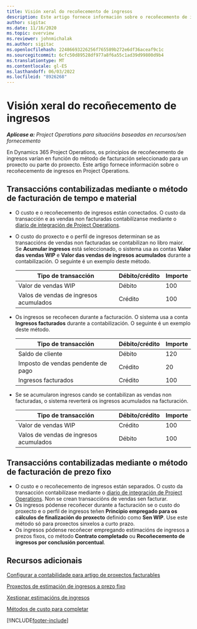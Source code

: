 ```yaml
---
title: Visión xeral do recoñecemento de ingresos
description: Este artigo fornece información sobre o recoñecemento de ingresos en Project Operations.
author: sigitac
ms.date: 11/16/2020
ms.topic: overview
ms.reviewer: johnmichalak
ms.author: sigitac
ms.openlocfilehash: 22486693226256f765589b272e6df36aceaf9c1c
ms.sourcegitcommit: 6cfc50d89528df977a8f6a55c1ad39d99800d9b4
ms.translationtype: MT
ms.contentlocale: gl-ES
ms.lasthandoff: 06/03/2022
ms.locfileid: "8926268"
---
```

# <a name="revenue-recognition-overview"></a>Visión xeral do recoñecemento de ingresos

_**Aplícase a:** Project Operations para situacións baseadas en recursos/sen fornecemento_

En Dynamics 365 Project Operations, os principios de recoñecemento de ingresos varían en función do método de facturación seleccionado para un proxecto ou parte do proxecto. Este artigo fornece información sobre o recoñecemento de ingresos en Project Operations.

## <a name="transactions-accounted-using-time-and-material-billing-method"></a>Transaccións contabilizadas mediante o método de facturación de tempo e material

- O custo e o recoñecemento de ingresos están conectados. O custo da transacción e as vendas non facturadas contabilízanse mediante o [diario de integración de Project Operations](../project-accounting/project-operations-integration-journal.md).
- O custo do proxecto e o perfil de ingresos determinan se as transaccións de vendas non facturadas se contabilizan no libro maior. Se **Acumular ingresos** está seleccionado, o sistema usa as contas **Valor das vendas WIP** e **Valor das vendas de ingresos acumulados** durante a contabilización. O seguinte é un exemplo deste método.  

  | Tipo de transacción | Débito/crédito | Importe  |
  | --- | --- | --- |
  | Valor de vendas WIP | Débito | 100 |
  | Valos de vendas de ingresos acumulados | Crédito | 100 |

- Os ingresos se recoñecen durante a facturación. O sistema usa a conta **Ingresos facturados** durante a contabilización. O seguinte é un exemplo deste método.  

  | Tipo de transacción | Débito/crédito | Importe  |
  | --- | --- | --- |
  | Saldo de cliente | Débito | 120 |
  | Imposto de vendas pendente de pago | Crédito | 20 |
  | Ingresos facturados | Crédito | 100 |

- Se se acumularon ingresos cando se contabilizan as vendas non facturadas, o sistema reverterá os ingresos acumulados na facturación.

  | Tipo de transacción | Débito/crédito | Importe  |
  | --- | --- | --- |
  | Valor de vendas WIP | Crédito | 100 |
  | Valos de vendas de ingresos acumulados | Débito | 100 |

## <a name="transactions-accounted-using-the-fixed-price-billing-method"></a>Transaccións contabilizadas mediante o método de facturación de prezo fixo

- O custo e o recoñecemento de ingresos están separados. O custo da transacción contabilízase mediante o [diario de integración de Project Operations](../project-accounting/project-operations-integration-journal.md). Non se crean transaccións de vendas sen facturar.
- Os ingresos pódense recoñecer durante a facturación se o custo do proxecto e o perfil de ingresos teñen **Principio empregado para os cálculos de finalización do proxecto** definido como **Sen WIP**. Use este método só para proxectos sinxelos a curto prazo.
- Os ingresos pódense recoñecer empregando estimacións de ingresos a prezos fixos, co método **Contrato completado** ou **Recoñecemento de ingresos por conclusión porcentual**.

## <a name="additional-resources"></a>Recursos adicionais
[Configurar a contabilidade para artigo de proxectos facturables](../project-accounting/configure-accounting-billable-projects.md)

[Proxectos de estimación de ingresos a prezo fixo](rev-rec-percentage-completion-method.md)

[Xestionar estimacións de ingresos](rev-rec-completed-contract-method.md)

[Métodos de custo para completar](cost-complete-methods.md)


[!INCLUDE[footer-include](../includes/footer-banner.md)]